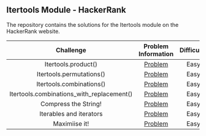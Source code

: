 ## Itertools Module - HackerRank
The repository contains the solutions for the Itertools module on the HackerRank website.

|            Challenge                         |                                 Problem Information                                              |    Difficulty  |  Score  |        Solution        |
|:--------------------------------------------:|:------------------------------------------------------------------------------------------------:|:--------------:|:-------:|:----------------------:|
|          Itertools.product()                 |  [Problem](https://www.hackerrank.com/challenges/itertools-product/problem?isFullScreen=true)    |      Easy      |    30   | [Solution](Itertools.product())  
|          Itertools.permutations()            |  [Problem](https://www.hackerrank.com/challenges/itertools-product/problem?isFullScreen=true)    |      Easy      |    30   | [Solution]  
|          Itertools.combinations()            |  [Problem](https://www.hackerrank.com/challenges/itertools-product/problem?isFullScreen=true)    |      Easy      |    30   | [Solution]  
| Itertools.combinations_with_replacement()    |  [Problem](https://www.hackerrank.com/challenges/itertools-product/problem?isFullScreen=true)    |      Easy      |    30   | [Solution]  
|          Compress the String!                |  [Problem](https://www.hackerrank.com/challenges/itertools-product/problem?isFullScreen=true)    |      Easy      |    30   | [Solution]
|          Iterables and iterators             |  [Problem](https://www.hackerrank.com/challenges/itertools-product/problem?isFullScreen=true)    |      Easy      |    30   | [Solution]
|          Maximiise it!                       |  [Problem](https://www.hackerrank.com/challenges/itertools-product/problem?isFullScreen=true)    |      Easy      |    30   | [Solution]
